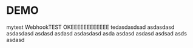# DEMO
mytest
WebhookTEST
OKEEEEEEEEEEEE
tedasdasdsad
asdasdasd
asdasdasd
asdasd
asdasd
asdasdasd
asda
asdasd
asdasd
asdsad
asds
asdasd
